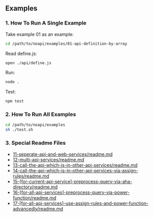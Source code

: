 
## Examples

### 1. How To Run A Single Example

Take example 01 as an example:

```sh
cd /path/to/noapi/examples/01-api-definition-by-array
```

Read define.js:
```sh
open ./api/define.js
```

Run:
```sh
node .
```

Test:
```sh
npm test
```



### 2. How To Run All Examples


```sh
cd /path/to/noapi/examples
sh ./test.sh
```



### 3. Special Readme Files

* [11-seperate-api-and-web-services/readme.md](./11-seperate-api-and-web-services/readme.md)
* [12-multi-api-services/readme.md](./12-multi-api-services/readme.md)
* [13-call-the-api-which-is-in-other-api-services/readme.md](./13-call-the-api-which-is-in-other-api-services/readme.md)
* [14-call-the-api-which-is-in-other-api-services-via-assign-rules/readme.md](./14-call-the-api-which-is-in-other-api-services-via-assign-rules/readme.md)
* [15-[for-current-api-service]-preprocess-query-via-aha-directory/readme.md](./15-[for-current-api-service]-preprocess-query-via-aha-directory/readme.md)
* [16-[for-all-api-services]-preprocess-query-via-power-function/readme.md](./16-[for-all-api-services]-preprocess-query-via-power-function/readme.md)
* [17-[for-all-api-services]-use-assign-rules-and-power-function-advancedly/readme.md](./17-[for-all-api-services]-use-assign-rules-and-power-function-advancedly/readme.md)
